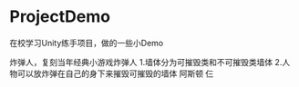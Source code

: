 # ProjectDemo
在校学习Unity练手项目，做的一些小Demo

炸弹人，复刻当年经典小游戏炸弹人
1.墙体分为可摧毁类和不可摧毁类墙体
2.人物可以放炸弹在自己的身下来摧毁可摧毁的墙体
阿斯顿
仨
